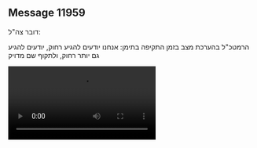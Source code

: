 ## Message 11959

דובר צה"ל:


 הרמטכ"ל בהערכת מצב בזמן התקיפה בתימן: אנחנו יודעים להגיע רחוק, יודעים להגיע גם יותר רחוק, ולתקוף שם מדויק

![Video](https://data.iron-swords.co.il/2024/September/29/11959/11959_media.mp4)
